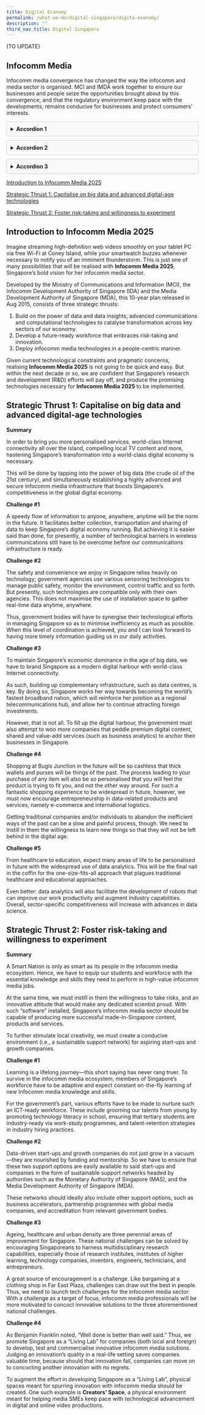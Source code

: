 ```yaml
---
title: Digital Economy
permalink: /what-we-do/digital-singapore/digita-economy/
description: ""
third_nav_title: Digital Singapore
---
```

(TO UPDATE)

Infocomm Media
--------------
Infocomm media convergence has changed the way the infocomm and media sector is organised. MCI and IMDA work together to ensure our businesses and people seize the opportunities brought about by this convergence, and that the regulatory environment keep pace with the developments, remains conducive for businesses and protect consumers’ interests.

<style>
  /* Styling for the accordion container */
  details {
    border: 1px solid #ccc;
    background-color: #f9f9f9;
    border-radius: 4px;
    padding: 10px;
    margin-bottom: 10px;
  }

  /* Styling for the accordion header */
  summary {
    font-weight: bold;
    cursor: pointer;
  }
</style>

<details>
  <summary>Accordion 1</summary>
  
  Content for accordion 1...
</details>

<details>
  <summary>Accordion 2</summary>
  
  Content for accordion 2...
</details>

<details>
  <summary>Accordion 3</summary>
  
  Content for accordion 3...
</details>


[Introduction to Infocomm Media 2025](#section1)

[Strategic Thrust 1: Capitalise on big data and advanced digital-age technologies](#section2)


[Strategic Thrust 2: Foster risk-taking and willingness to experiment](#section3)













<h2 id="section1">Introduction to Infocomm Media 2025</h2>

Imagine streaming high-definition web videos smoothly on your tablet PC via free Wi-Fi at Coney Island, while your smartwatch buzzes whenever necessary to notify you of an imminent thunderstorm. This is just one of many possibilities that will be realised with&nbsp;**Infocomm Media 2025**, Singapore’s bold vision for her infocomm media sector.

Developed by the Ministry of Communications and Information (MCI), the Infocomm Development Authority of Singapore (IDA) and the Media Development Authority of Singapore (MDA), this 10-year plan released in Aug 2015, consists of three strategic thrusts:

1.  Build on the power of data and data insights, advanced communications and computational technologies to catalyse transformation across key sectors of our economy.
2.  Develop a future-ready workforce that embraces risk-taking and innovation.
3.  Deploy infocomm media technologies in a people-centric manner.

Given current technological constraints and pragmatic concerns, realising&nbsp;**Infocomm Media 2025**&nbsp;is not going to be quick and easy. But within the next decade or so, we are confident that Singapore’s research and development (R&amp;D) efforts will pay off, and produce the promising technologies necessary for&nbsp;**Infocomm Media 2025**&nbsp;to be implemented.


<h2 id="section2">Strategic Thrust 1: Capitalise on big data and advanced digital-age technologies</h2>

**Summary**

In order to bring you more personalised services, world-class Internet connectivity all over the island, compelling local TV content and more, hastening Singapore’s transformation into a world-class digital economy is necessary.

This will be done by tapping into the power of big data (the crude oil of the 21st&nbsp;century), and simultaneously establishing a highly advanced and secure infocomm media infrastructure that boosts Singapore’s competitiveness in the global digital economy.

**Challenge #1**

A speedy flow of information to anyone, anywhere, anytime will be the norm in the future. It facilitates better collection, transportation and sharing of data to keep Singapore’s digital economy running. But achieving it is easier said than done, for presently, a number of technological barriers in wireless communications still have to be overcome before our communications infrastructure is ready.&nbsp;

**Challenge #2**

The safety and convenience we enjoy in Singapore relies heavily on technology; government agencies use various sensoring technologies to manage public safety, monitor the environment, control traffic and so forth. But presently, such technologies are compatible only with their own agencies. This does not maximise the use of installation space to gather real-time data anytime, anywhere.

Thus, government bodies will have to synergise their technological efforts in managing Singapore so as to minimise inefficiency as much as possible. When this level of coordination is achieved, you and I can look forward to having more timely information guiding us in our daily activities.

**Challenge #3**

To maintain Singapore’s economic dominance in the age of big data, we have to brand Singapore as a modern digital harbour with world-class Internet connectivity.

As such, building up complementary infrastructure, such as data centres, is key. By doing so, Singapore works her way towards becoming the world’s fastest broadband nation, which will reinforce her position as a regional telecommunications hub, and allow her to continue attracting foreign investments.

However, that is not all. To fill up the digital harbour, the government must also attempt to woo more companies that peddle premium digital content, shared and value-add services (such as business analytics) to anchor their businesses in Singapore.

**Challenge #4**

Shopping at Bugis Junction in the future will be so cashless that thick wallets and purses will be things of the past. The process leading to your purchase of any item will also be so personalised that you will feel the product is trying to fit you, and not the other way around. For such a fantastic shopping experience to be widespread in future, however, we must now encourage entrepreneurship in data-related products and services, namely e-commerce and international logistics.

Getting traditional companies and/or individuals to abandon the inefficient ways of the past can be a slow and painful process, though. We need to instill in them the willingness to learn new things so that they will not be left behind in the digital age.

**Challenge #5**

From healthcare to education, expect many areas of life to be personalised in future with the widespread use of data analytics. This will be the final nail in the coffin for the one-size-fits-all approach that plagues traditional healthcare and educational approaches.

Even better: data analytics will also facilitate the development of robots that can improve our work productivity and augment industry capabilities. Overall, sector-specific competitiveness will increase with advances in data science.

<h2 id="section3">Strategic Thrust 2: Foster risk-taking and willingness to experiment</h2>

**Summary**

A Smart Nation is only as smart as its people in the infocomm media ecosystem. Hence, we have to equip our students and workforce with the essential knowledge and skills they need to perform in high-value infocomm media jobs.

At the same time, we must instill in them the willingness to take risks, and an innovative attitude that would make any dedicated scientist proud. With such “software” installed, Singapore’s infocomm media sector should be capable of producing more successful made-in-Singapore content, products and services.

To further stimulate local creativity, we must create a conducive environment (i.e., a sustainable support network) for aspiring start-ups and growth companies.

**Challenge #1**

Learning is a lifelong journey—this short saying has never rang truer. To survive in the infocomm media ecosystem, members of Singapore’s workforce have to be adaptive and expect constant on-the-fly learning of new Infocomm media knowledge and skills.

For the government’s part, various efforts have to be made to nurture such an ICT-ready workforce. These include grooming our talents from young by promoting technology literacy in school, ensuring that tertiary students are industry-ready via work-study programmes, and talent-retention strategies in industry hiring practices.

**Challenge #2**

Data-driven start-ups and growth companies do not just grow in a vacuum—they are nourished by funding and mentorship. So we have to ensure that these two support options are easily available to said start-ups and companies in the form of sustainable support networks headed by authorities such as the Monetary Authority of Singapore (MAS), and the Media Development Authority of Singapore (MDA).

These networks should ideally also include other support options, such as business accelerators, partnership programmes with global media companies, and accreditation from relevant government bodies.

**Challenge #3**

Ageing, healthcare and urban density are three perennial areas of improvement for Singapore. These national challenges can be solved by encouraging Singaporeans to harness multidisciplinary research capabilities, especially those of research institutes, institutes of higher learning, technology companies, inventors, engineers, technicians, and entrepreneurs.

A great source of encouragement is a challenge. Like bargaining at a clothing shop in Far East Plaza, challenges can draw out the best in people. Thus, we need to launch tech challenges for the infocomm media sector. With a challenge as a target of focus, infocomm media professionals will be more motivated to concoct innovative solutions to the three aforementioned national challenges.

**Challenge #4**

As Benjamin Franklin noted, “Well done is better than well said.” Thus, we promote Singapore as a “Living Lab” for companies (both local and foreign) to develop, test and commercialise innovative infocomm media solutions. Judging an innovation’s quality in a real-life setting saves companies valuable time, because should that innovation fail, companies can move on to concocting another innovation with no regrets.

To augment the effort in developing Singapore as a “Living Lab”, physical spaces meant for spurring innovation with infocomm media should be created. One such example is&nbsp;**Creators’ Space**, a physical environment meant for helping media SMEs keep pace with technological advancement in digital and online video productions.